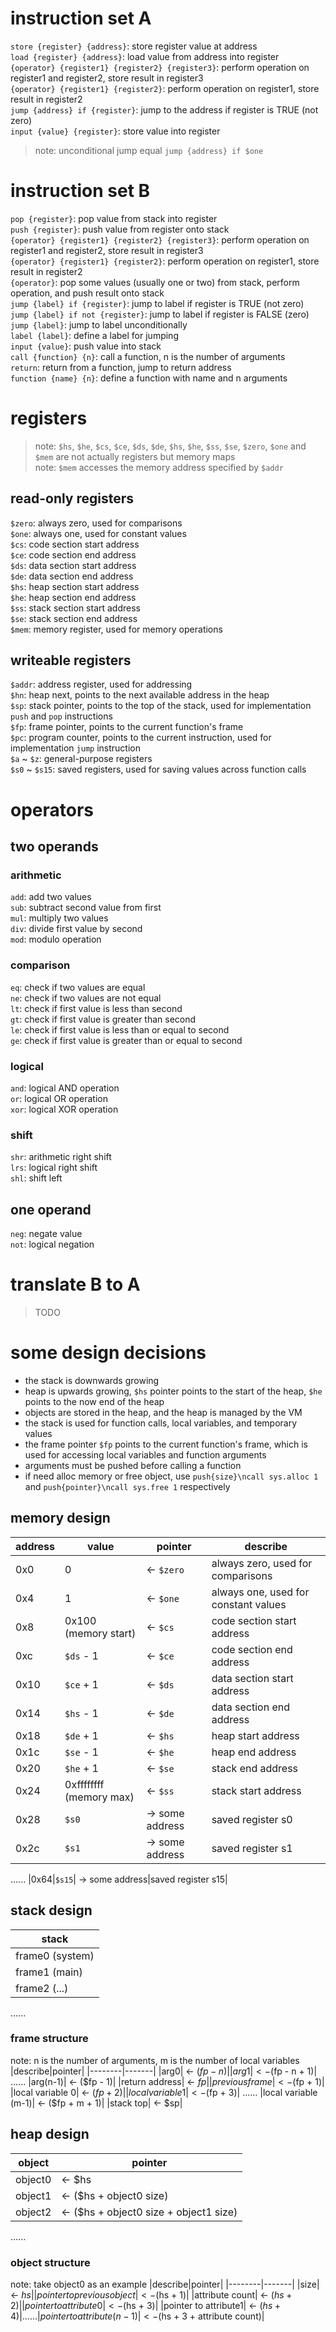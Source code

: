 # instruction set A
`store {register} {address}`: store register value at address  
`load {register} {address}`: load value from address into register  
`{operator} {register1} {register2} {register3}`: perform operation on register1 and register2, store result in register3  
`{operator} {register1} {register2}`: perform operation on register1, store result in register2  
`jump {address} if {register}`: jump to the address if register is TRUE (not zero)  
`input {value} {register}`: store value into register  
> note: unconditional jump equal `jump {address} if $one`
# instruction set B
`pop {register}`: pop value from stack into register  
`push {register}`: push value from register onto stack  
`{operator} {register1} {register2} {register3}`: perform operation on register1 and register2, store result in register3  
`{operator} {register1} {register2}`: perform operation on register1, store result in register2  
`{operator}`: pop some values​ ​(usually one or two) from stack, perform operation, and push result onto stack  
`jump {label} if {register}`: jump to label if register is TRUE (not zero)  
`jump {label} if not {register}`: jump to label if register is FALSE (zero)  
`jump {label}`: jump to label unconditionally  
`label {label}`: define a label for jumping  
`input {value}`: push value into stack  
`call {function} {n}`: call a function, n is the number of arguments  
`return`: return from a function, jump to return address  
`function {name} {n}`: define a function with name and n arguments  
# registers
> note: `$hs`, `$he`, `$cs`, `$ce`, `$ds`, `$de`, `$hs`, `$he`, `$ss`, `$se`, `$zero`, `$one` and `$mem` are not actually registers but memory maps  
> note: `$mem` accesses the memory address specified by `$addr`  
## read-only registers
`$zero`: always zero, used for comparisons  
`$one`: always one, used for constant values  
`$cs`: code section start address  
`$ce`: code section end address  
`$ds`: data section start address  
`$de`: data section end address  
`$hs`: heap section start address  
`$he`: heap section end address  
`$ss`: stack section start address  
`$se`: stack section end address  
`$mem`: memory register, used for memory operations  
## writeable registers
`$addr`: address register, used for addressing  
`$hn`: heap next, points to the next available address in the heap  
`$sp`: stack pointer, points to the top of the stack, used for implementation `push` and `pop` instructions  
`$fp`: frame pointer, points to the current function's frame  
`$pc`: program counter, points to the current instruction, used for implementation `jump` instruction  
`$a` ~ `$z`: general-purpose registers  
`$s0` ~ `$s15`: saved registers, used for saving values across function calls
# operators
## two operands
### arithmetic
`add`: add two values  
`sub`: subtract second value from first  
`mul`: multiply two values  
`div`: divide first value by second  
`mod`: modulo operation  
### comparison
`eq`: check if two values are equal  
`ne`: check if two values are not equal  
`lt`: check if first value is less than second  
`gt`: check if first value is greater than second  
`le`: check if first value is less than or equal to second  
`ge`: check if first value is greater than or equal to second  
### logical
`and`: logical AND operation  
`or`: logical OR operation  
`xor`: logical XOR operation  
### shift
`shr`: arithmetic right shift  
`lrs`: logical right shift  
`shl`: shift left  
## one operand
`neg`: negate value  
`not`: logical negation  
# translate B to A
> TODO
# some design decisions
- the stack is downwards growing
- heap is upwards growing, `$hs` pointer points to the start of the heap, `$he` points to the now end of the heap
- objects are stored in the heap, and the heap is managed by the VM
- the stack is used for function calls, local variables, and temporary values
- the frame pointer `$fp` points to the current function's frame, which is used for accessing local variables and function arguments
- arguments must be pushed before calling a function
- if need alloc memory or free object, use `push{size}\ncall sys.alloc 1` and `push{pointer}\ncall sys.free 1` respectively  
## memory design
|address|value|pointer|describe|
|-------|-----|-------|--------|
|0x0|0| <- `$zero`|always zero, used for comparisons|
|0x4|1| <- `$one`|always one, used for constant values|
|0x8|0x100 (memory start)| <- `$cs`|code section start address|
|0xc|`$ds` - 1| <- `$ce`|code section end address|
|0x10|`$ce` + 1| <- `$ds`|data section start address|
|0x14|`$hs` - 1| <- `$de`|data section end address|
|0x18|`$de` + 1| <- `$hs`|heap start address|
|0x1c|`$se` - 1| <- `$he`|heap end address|
|0x20|`$he` + 1| <- `$se`|stack end address|
|0x24|0xffffffff (memory max)| <- `$ss`|stack start address|
|0x28|`$s0`| -> some address|saved register s0|
|0x2c|`$s1`| -> some address|saved register s1|
......
|0x64|`$s15`| -> some address|saved register s15|
## stack design
|stack|
|-----|
|frame0 (system)|
|frame1 (main)|
|frame2 (...)|
......
### frame structure
note: n is the number of arguments, m is the number of local variables
|describe|pointer|
|--------|-------|
|arg0| <- ($fp - n)|
|arg1| <- ($fp - n + 1)|
......
|arg(n-1)| <- ($fp - 1)|
|return address| <- $fp|
|previous frame| <- ($fp + 1)|
|local variable 0| <- ($fp + 2)|
|local variable 1| <- ($fp + 3)|
......
|local variable (m-1)| <- ($fp + m + 1)|
|stack top| <- $sp|
## heap design
|object|pointer|
|------|-------|
|object0| <- $hs|
|object1| <- ($hs + object0 size)|
|object2| <- ($hs + object0 size + object1 size)|
......
### object structure
note: take object0 as an example
|describe|pointer|
|--------|-------|
|size| <- $hs|
|pointer to previous object| <- ($hs + 1)|
|attribute count| <- ($hs + 2)|
|pointer to attribute0| <- ($hs + 3)|
|pointer to attribute1| <- ($hs + 4)|
......
|pointer to attribute(n-1)| <- ($hs + 3 + attribute count)|